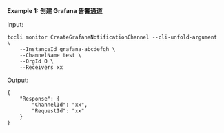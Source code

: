 **Example 1: 创建 Grafana 告警通道**



Input: 

```
tccli monitor CreateGrafanaNotificationChannel --cli-unfold-argument  \
    --InstanceId grafana-abcdefgh \
    --ChannelName test \
    --OrgId 0 \
    --Receivers xx
```

Output: 
```
{
    "Response": {
        "ChannelId": "xx",
        "RequestId": "xx"
    }
}
```

